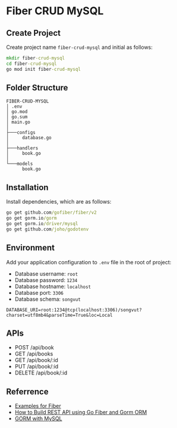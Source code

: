 # Fiber CRUD MySQL

## Create Project

Create project name `fiber-crud-mysql` and initial as follows:

```cmd
mkdir fiber-crud-mysql
cd fiber-crud-mysql
go mod init fiber-crud-mysql
```

## Folder Structure

```text
FIBER-CRUD-MYSQL
│ .env
│ go.mod
│ go.sum
│ main.go
│
├───configs
│     database.go
│
├───handlers
│     book.go
│
└───models
      book.go
```

## Installation

Install dependencies, which are as follows:

```cmd
go get github.com/gofiber/fiber/v2
go get gorm.io/gorm
go get gorm.io/driver/mysql
go get github.com/joho/godotenv
```

## Environment

Add your application configuration to `.env` file in the root of project:

- Database username: `root`
- Database password: `1234`
- Database hostname: `localhost`
- Database port: `3306`
- Database schema: `songvut` 

```text
DATABASE_URI=root:1234@tcp(localhost:3306)/songvut?charset=utf8mb4&parseTime=True&loc=Local
```

## APIs

- POST /api/book
- GET /api/books
- GET /api/book/:id
- PUT /api/book/:id
- DELETE /api/book/:id

## Referrence

- [Examples for Fiber](https://github.com/gofiber/recipes)
- [How to Build REST API using Go Fiber and Gorm ORM](https://dev.to/franciscomendes10866/how-to-build-rest-api-using-go-fiber-and-gorm-orm-2jbe)
- [GORM with MySQL](https://gorm.io/docs/connecting_to_the_database.html#MySQL)
